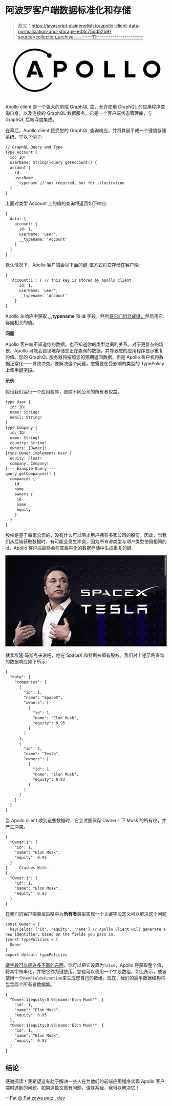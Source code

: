 # 阿波罗客户端数据标准化和存储

> 原文：<https://javascript.plainenglish.io/apollo-client-data-normalization-and-storage-e03c75dd52b9?source=collection_archive---------11----------------------->

![](img/2c88d57d3ddab449ae0db9f48d5a10e1.png)

Apollo client 是一个强大的前端 GraphQL 库，允许使用 GraphQL 的应用程序查询自身，以及连接的 GraphQL 数据服务。它是一个客户端状态管理库，与 GraphQL 后端深度集成。

在幕后，Apollo client 接受您的 GraphQL 查询响应，并将其展平成一个键值存储系统。举以下例子:

```
// GraphQL Query and Type
type Account { 
  id: ID!
  userName: String!}query getAccount() {
  account {
    id
    userName
    __typename // not required, but for illustration
  }  
}
```

上面对类型 Account 上的值的查询将返回如下响应:

```
{
  data: {
    account: {
      id: 1,
      userName: 'user',
      __typename: 'Account'
    }
  }
}
```

默认情况下，Apollo 客户端会以下面的键-值方式将它存储在客户端:

```
{
  'Account:1': { // this key is stored by Apollo client
      id: 1,
      userName: 'user',
      __typename: 'Account'
    }
}
```

Apollo 从响应中获取 **__typename** 和 **id** 字段，然后[将它们组合成键，](https://www.apollographql.com/docs/react/caching/cache-configuration/#generating-unique-identifiers)然后用它存储相关的值。

**问题**

Apollo 客户端不知道你的数据，也不知道你的类型之间的关系。对于更复杂的场景，Apollo 可能会错误地存储您正在查询的数据，并导致您的应用程序显示重复的值。您的 GraphQL 服务器将按照您的预期返回数据，但是 Apollo 客户机将数据正常化——导致冲突。要解决这个问题，您需要在受影响的类型的 TypePolicy 上使用[键字段](https://www.apollographql.com/docs/react/caching/cache-configuration/#disabling-normalization)。

**示例**

假设我们运行一个应用程序，跟踪不同公司的所有者权益。

```
type User {
  id: ID!
  name: String!  
  email: String!
}
type Company {
  id: ID!
  name: String!
  country: String!
  owners: [Owner]!
}type Owner implements User {
  equity: Float!
  company: Company!
}--- Example Query ---
query getCompanies() {
  companies {
    id
    name
    owners {
     id
     name
     equity 
    }
  }
}
```

股权是基于每家公司的，没有什么可以阻止用户拥有多家公司的股份。因此，当我们从后端获取数据时，有可能会发生冲突，因为*所有者*类型与*用户*类型使用相同的 id，Apollo 客户端最终会在其扁平化的数据存储中生成重复的键。

![](img/d791a8b781e9c7cd6c312bba61b75e58.png)

就拿埃隆·马斯克来说吧，他在 SpaceX 和特斯拉都有股权。我们对上述示例查询的数据响应如下所示:

```
{
  "data": {
    "companies": [
      {
        "id": 1,
        "name": "SpaceX",
        "owners": [
          {
            "id": 1,
            "name": "Elon Musk",
            "equity": 0.95
          }
        ]
      },
      {
        "id": 2,
        "name": "Tesla",
        "owners": [
          {
            "id": 1,
            "name": "Elon Musk",
            "equity": 0.93
          }
        ]
      }
    ]
  }
}
```

当 Apollo client 收到这些数据时，它会试图保存 Owner:1 下 Musk 的所有权，并产生冲突。

```
{
  "Owner:1": {
    "id": 1,
    "name": "Elon Musk",
    "equity": 0.95
  }
}---- Clashes With ----
{
  "Owner:1": {
    "id": 1,
    "name": "Elon Musk",
    "equity": 0.93
  }
}
```

在我们的客户端类型策略中为**所有者**类型实现一个关键字段定义可以解决这个问题

```
const Owner = {
  keyFields: ['id', 'equity', 'name'] // Apollo Client will generate a new identifier, based on the fields you pass in.
}const typePolicies = {
  Owner
}
export default typePolicies
```

[键字段可以是许多不同的东西](https://www.apollographql.com/docs/react/caching/cache-configuration/#disabling-normalization)，你可以把它设置为`false`，Apollo 将获取整个值，将其字符串化，并把它作为键使用。您也可以使用一个字段数组，如上所示，或者使用一个`KeyFieldsFunction`来生成您自己的数组。现在，我们的扁平数据结构将包含两个所有者数据集。

```
{
  "Owner:1|equity:0.95|name:'Elon Musk'": {
    "id": 1,
    "name": "Elon Musk",
    "equity": 0.95
  },
  "Owner:1|equity:0.93|name:'Elon Musk'": {
    "id": 1,
    "name": "Elon Musk",
    "equity": 0.93
  }
}
```

## 结论

感谢阅读！我希望这有助于解决一些人在为他们的前端应用程序实现 Apollo 客户端时遇到的问题。如果这篇文章有问题，请联系我，我可以解决它！

—Pat
[@ Pat zawa](https://twitter.com/PatZawa)
[patz . dev](http://www.patz.dev)